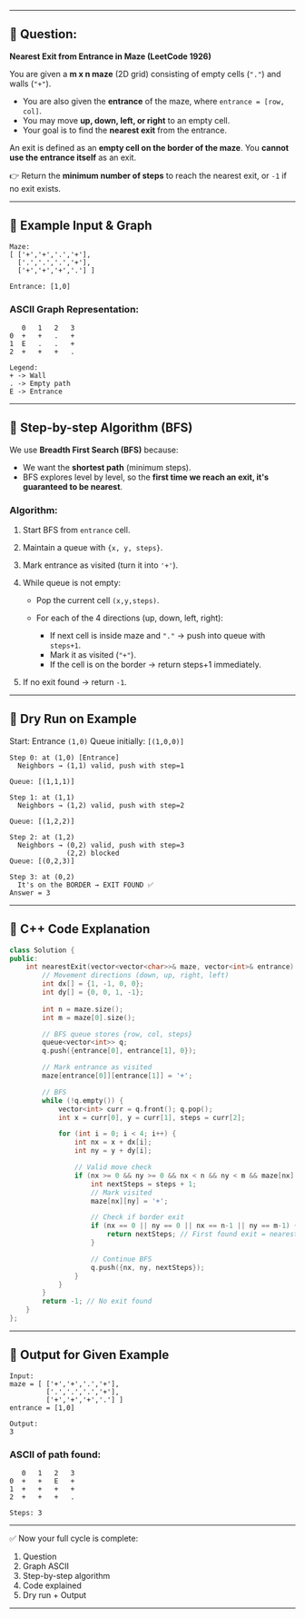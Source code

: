 
---

## 🔹 Question:

**Nearest Exit from Entrance in Maze (LeetCode 1926)**

You are given a **m x n maze** (2D grid) consisting of empty cells (`"."`) and walls (`"+"`).

* You are also given the **entrance** of the maze, where `entrance = [row, col]`.
* You may move **up, down, left, or right** to an empty cell.
* Your goal is to find the **nearest exit** from the entrance.

An exit is defined as an **empty cell on the border of the maze**.
You **cannot use the entrance itself** as an exit.

👉 Return the **minimum number of steps** to reach the nearest exit, or `-1` if no exit exists.

---

## 🔹 Example Input & Graph

```text
Maze:
[ ['+','+','.','+'],
  ['.','.','.','+'],
  ['+','+','+','.'] ]

Entrance: [1,0]
```

### ASCII Graph Representation:

```
   0   1   2   3
0  +   +   .   +
1  E   .   .   +
2  +   +   +   .

Legend:
+ -> Wall
. -> Empty path
E -> Entrance
```

---

## 🔹 Step-by-step Algorithm (BFS)

We use **Breadth First Search (BFS)** because:

* We want the **shortest path** (minimum steps).
* BFS explores level by level, so the **first time we reach an exit, it's guaranteed to be nearest**.

### Algorithm:

1. Start BFS from `entrance` cell.
2. Maintain a queue with `{x, y, steps}`.
3. Mark entrance as visited (turn it into `'+'`).
4. While queue is not empty:

   * Pop the current cell `(x,y,steps)`.
   * For each of the 4 directions (up, down, left, right):

     * If next cell is inside maze and `"."` → push into queue with `steps+1`.
     * Mark it as visited (`"+"`).
     * If the cell is on the border → return steps+1 immediately.
5. If no exit found → return `-1`.

---

## 🔹 Dry Run on Example

Start: Entrance `(1,0)`
Queue initially: `[(1,0,0)]`

```
Step 0: at (1,0) [Entrance]
  Neighbors → (1,1) valid, push with step=1

Queue: [(1,1,1)]
```

```
Step 1: at (1,1)
  Neighbors → (1,2) valid, push with step=2

Queue: [(1,2,2)]
```

```
Step 2: at (1,2)
  Neighbors → (0,2) valid, push with step=3
              (2,2) blocked
Queue: [(0,2,3)]
```

```
Step 3: at (0,2)
  It's on the BORDER → EXIT FOUND ✅
Answer = 3
```

---

## 🔹 C++ Code Explanation

```cpp
class Solution {
public:
    int nearestExit(vector<vector<char>>& maze, vector<int>& entrance) {
        // Movement directions (down, up, right, left)
        int dx[] = {1, -1, 0, 0};
        int dy[] = {0, 0, 1, -1};
        
        int n = maze.size();
        int m = maze[0].size();

        // BFS queue stores {row, col, steps}
        queue<vector<int>> q;
        q.push({entrance[0], entrance[1], 0});

        // Mark entrance as visited
        maze[entrance[0]][entrance[1]] = '+';

        // BFS
        while (!q.empty()) {
            vector<int> curr = q.front(); q.pop();
            int x = curr[0], y = curr[1], steps = curr[2];

            for (int i = 0; i < 4; i++) {
                int nx = x + dx[i];
                int ny = y + dy[i];

                // Valid move check
                if (nx >= 0 && ny >= 0 && nx < n && ny < m && maze[nx][ny] == '.') {
                    int nextSteps = steps + 1;
                    // Mark visited
                    maze[nx][ny] = '+';

                    // Check if border exit
                    if (nx == 0 || ny == 0 || nx == n-1 || ny == m-1) {
                        return nextSteps; // First found exit = nearest
                    }

                    // Continue BFS
                    q.push({nx, ny, nextSteps});
                }
            }
        }
        return -1; // No exit found
    }
};
```

---

## 🔹 Output for Given Example

```
Input:
maze = [ ['+','+','.','+'],
         ['.','.','.','+'],
         ['+','+','+','.'] ]
entrance = [1,0]

Output:
3
```

### ASCII of path found:

```
   0   1   2   3
0  +   +   E   +
1  +   +   +   +
2  +   +   +   .

Steps: 3
```

---

✅ Now your full cycle is complete:

1. Question
2. Graph ASCII
3. Step-by-step algorithm
4. Code explained
5. Dry run + Output

---
